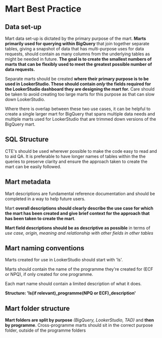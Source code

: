 # Mart Best Practice

## Data set-up

Mart data set-up is dictated by the primary purpose of the mart. **Marts primarily used for querying within BigQuery** that join together separate tables, giving a snapshot of data that has multi-purpose uses for data requests, should contain as many columns from the underlying tables as might be needed in future. **The goal is to create the smallest numbers of marts that can be flexibly used to meet the greatest possible number of data requests.** 

Separate marts should be created **where their primary purpose is to be used in LookerStudio. These should contain *only* the fields required for the LookerStudio dashboard they are designing the mart for.** Care should be taken to avoid creating too large marts for this purpose as that can slow down LookerStudio.

Where there is overlap between these two use cases, it can be helpful to create a single larger mart for BigQuery that spans multiple data needs and multiple marts used for LookerStudio that are trimmed down versions of the BigQuery mart.

## SQL Structure

CTE's should be used wherever possible to make the code easy to read and to aid QA. It is preferable to have longer names of tables within the the queries to preserve clarity and ensure the approach taken to create the mart can be easily followed.

## Mart metadata

Mart descriptions are fundamental reference documentation and should be completed in a way to help future users.

Mart **overall descriptions should clearly describe the use case for which the mart has been created and give brief context for the approach that has been taken to create the mart**.

**Mart field descriptions should be as descriptive as possible** in terms of *use case, origin, meaning and relationship with other fields in other tables*

## Mart naming conventions

Marts created for use in LookerStudio should start with 'ls'. 

Marts should contain the name of the programme they're created for (ECF or NPQ), if only created for one programme. 

Each mart name should contain a limited description of what it does.

**Structure: 'ls(if relevant)_programme(NPQ or ECF)_description'**

## Mart folder structure

**Mart folders are split by purpose** *(BigQuery, LookerStudio, TAD)* and **then by programme**. Cross-programme marts should sit in the correct purpose folder, outside of the programme folders

